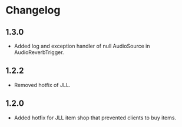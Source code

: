 # Changelog

## 1.3.0
- Added log and exception handler of null AudioSource in AudioReverbTrigger.

## 1.2.2
- Removed hotfix of JLL.

## 1.2.0
- Added hotfix for JLL item shop that prevented clients to buy items.